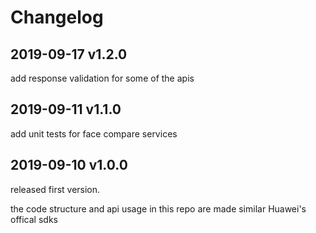 # Changelog

## 2019-09-17 v1.2.0
add response validation for some of the apis

## 2019-09-11 v1.1.0
add unit tests for face compare services

## 2019-09-10 v1.0.0
released first version.

the code structure and api usage in this repo are made similar Huawei's offical sdks
